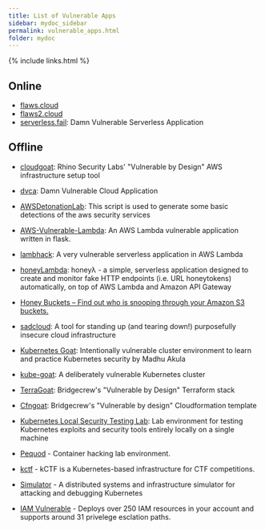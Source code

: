 ```yaml
---
title: List of Vulnerable Apps
sidebar: mydoc_sidebar
permalink: vulnerable_apps.html
folder: mydoc
---
```


{% include links.html %}

## Online

* [flaws.cloud](http://flaws.cloud)
* [flaws2.cloud](http://flaws2.cloud)
* [serverless.fail](http://serverless.fail): Damn Vulnerable Serverless Application

## Offline

* [cloudgoat](https://github.com/RhinoSecurityLabs/cloudgoat): Rhino Security Labs' "Vulnerable by Design" AWS infrastructure setup tool

* [dvca](https://github.com/m6a-UdS/dvca): Damn Vulnerable Cloud Application

* [AWSDetonationLab](https://github.com/sonofagl1tch/AWSDetonationLab): This script is used to generate some basic detections of the aws security services

* [AWS-Vulnerable-Lambda](https://github.com/torque59/AWS-Vulnerable-Lambda): An AWS Lambda vulnerable application written in flask.

* [lambhack](https://github.com/wickett/lambhack): A very vulnerable serverless application in AWS Lambda

* [honeyLambda](https://github.com/0x4D31/honeyLambda): honeyλ - a simple, serverless application designed to create and monitor fake HTTP endpoints (i.e. URL honeytokens) automatically, on top of AWS Lambda and Amazon API Gateway

* [Honey Buckets – Find out who is snooping through your Amazon S3 buckets.](https://breachinsider.com/honey-buckets/)

* [sadcloud](https://github.com/nccgroup/sadcloud): A tool for standing up (and tearing down!) purposefully insecure cloud infrastructure

* [Kubernetes Goat](https://github.com/madhuakula/kubernetes-goat): Intentionally vulnerable cluster environment to learn and practice Kubernetes security by Madhu Akula

* [kube-goat](https://github.com/ksoclabs/kube-goat): A deliberately vulnerable Kubernetes cluster

* [TerraGoat](https://github.com/bridgecrewio/terragoat): Bridgecrew's "Vulnerable by Design" Terraform stack

* [Cfngoat](https://github.com/bridgecrewio/cfngoat): Bridgecrew's "Vulnerable by design" Cloudformation template

* [Kubernetes Local Security Testing Lab](https://github.com/raesene/kube_security_lab): Lab environment for testing Kubernetes exploits and security tools entirely locally on a single machine

* [Pequod](https://github.com/ProfessionallyEvil/Pequod) - Container hacking lab environment.

* [kctf](https://github.com/google/kctf/tree/alpha) - kCTF is a Kubernetes-based infrastructure for CTF competitions.

* [Simulator](https://github.com/google/kctf/tree/alpha) - A distributed systems and infrastructure simulator for attacking and debugging Kubernetes

* [IAM Vulnerable](https://github.com/BishopFox/iam-vulnerable) - Deploys over 250 IAM resources in your account and supports around 31 privelege esclation paths.
  

  
